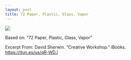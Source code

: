 ```yaml
---
layout: post
title: 72 Paper, Plastic, Glass, Vapor
---
```




![](http://)

Based on: “72 Paper, Plastic, Glass, Vapor”

Excerpt From: David Sherwin. “Creative Workshop.” iBooks. https://itun.es/us/qR-WD.l